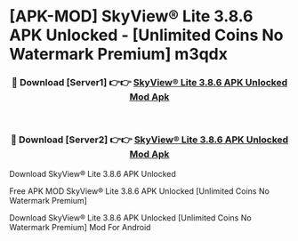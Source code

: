 # [APK-MOD] SkyView® Lite 3.8.6 APK Unlocked - [Unlimited Coins No Watermark Premium] m3qdx



<div align="center">
<h3>🔴 Download [Server1] 👉👉 <a href="https://momento.my/?title=SkyView®_Lite_3.8.6_APK_Unlocked">SkyView® Lite 3.8.6 APK Unlocked Mod Apk</a></h3><br>

<h3>🔴 Download [Server2] 👉👉 <a href="https://momento.my/?title=SkyView®_Lite_3.8.6_APK_Unlocked">SkyView® Lite 3.8.6 APK Unlocked Mod Apk</a></h3>
</div>



Download SkyView® Lite 3.8.6 APK Unlocked 

Free APK MOD SkyView® Lite 3.8.6 APK Unlocked [Unlimited Coins No Watermark Premium]

Download SkyView® Lite 3.8.6 APK Unlocked [Unlimited Coins No Watermark Premium] Mod For Android
